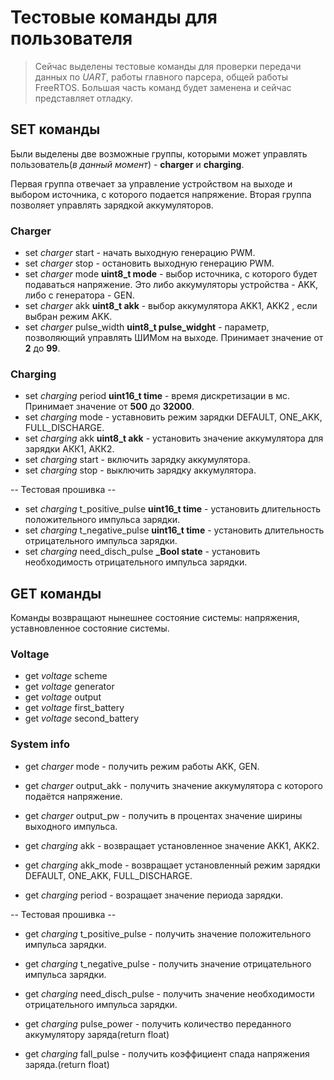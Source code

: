 # Тестовые команды для пользователя #

>Сейчас выделены тестовые команды для проверки передачи данных по *UART*, 
работы главного парсера, общей работы FreeRTOS. Большая часть команд будет заменена и сейчас представляет отладку. 

## SET команды ##
Были выделены две возможные группы, которыми может управлять пользователь(*в данный момент*) - **charger** и **charging**. 

Первая группа отвечает за управление устройством на выходе и выбором источника, с которого подается напряжение. 
Вторая группа позволяет управлять зарядкой аккумуляторов.

### Charger ###
* set *charger* start - начать выходную генерацию PWM.
* set *charger* stop - остановить выходную генерацию PWM.
* set *charger* mode **uint8_t mode** - выбор источника, с которого будет подаваться напряжение. Это либо аккумуляторы устройства - AKK, либо с генератора - GEN.
* set *charger* akk **uint8_t akk** - выбор аккумулятора AKK1, AKK2 , если выбран режим AKK.
* set *charger* pulse_width **uint8_t pulse_widght** - параметр, позволяющий управлять ШИМом на выходе. Принимает значение от **2** до **99**.

### Charging ###
* set *charging* period **uint16_t time** - время дискретизации в мс. Принимает значение от **500** до **32000**.
* set *charging* mode - уставновить режим зарядки DEFAULT, ONE_AKK, FULL_DISCHARGE.
* set *charging* akk **uint8_t akk** - установить значение аккумулятора для зарядки АКК1, АКК2.
* set *charging* start - включить зарядку аккумулятора. 
* set *charging* stop - выключить зарядку аккумулятора.

 -- Тестовая прошивка -- 
* set *charging* t_positive_pulse **uint16_t time** - установить длительность положительного импульса зарядки.
* set *charging* t_negative_pulse **uint16_t time** - установить длительность отрицательного импульса зарядки.
* set *charging* need_disch_pulse **_Bool state** - установить необходимость отрицательного импульса зарядки. 


## GET команды ##
Команды возвращают нынешнее состояние системы: напряжения, уставновленное состояние системы.

### Voltage ###

* get *voltage* scheme  
* get *voltage* generator 
* get *voltage* output
* get *voltage* first_battery
* get *voltage* second_battery

### System info ###

* get *charger* mode - получить режим работы AKK, GEN.
* get *charger* output_akk - получить значение аккумулятора с которого подаётся напряжение.
* get *charger* output_pw - получить в процентах значение ширины выходного импульса.

* get *charging* akk - возвращает установленное значение AKK1, AKK2.
* get *charging* akk_mode - возвращает установленный режим зарядки DEFAULT, ONE_AKK, FULL_DISCHARGE.
* get *charging* period - возращает значение периода зарядки.

 -- Тестовая прошивка -- 

* get *charging* t_positive_pulse - получить значение положительного импульса зарядки.
* get *charging* t_negative_pulse - получить значение отрицательного импульса зарядки.
* get *charging* need_disch_pulse - получить значение необходимости отрицательного импульса зарядки.

* get *charging* pulse_power - получить количество переданного аккумулятору заряда(return float)
* get *charging* fall_pulse - получить коэффициент спада напряжения заряда.(return float)

